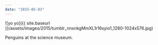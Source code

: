 ```yaml
---
date: "2015-05-03"
---
```


![yo yo]({{ site.baseurl }}/assets/images/2015/tumblr_nnsnkgMmXL1r16syio1_1280-1024x576.jpg)

Penguins at the science museum.
